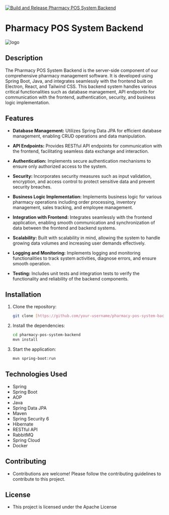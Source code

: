 [![Build and Release Pharmacy POS System Backend](https://github.com/Life-Pill/pharmacy-pos-frontend/actions/workflows/build.yml/badge.svg)](https://github.com/Life-Pill/pharmacy-pos-frontend/actions/workflows/build.yml)

# Pharmacy POS System Backend

![logo](https://avatars.githubusercontent.com/u/149755096?s=200&v=4)

## Description

The Pharmacy POS System Backend is the server-side component of our comprehensive pharmacy management software. It is developed using Spring Boot, Java, and integrates seamlessly with the frontend built on Electron, React, and Tailwind CSS. This backend system handles various critical functionalities such as database management, API endpoints for communication with the frontend, authentication, security, and business logic implementation.

## Features

- **Database Management:** Utilizes Spring Data JPA for efficient database management, enabling CRUD operations and data manipulation.
  
- **API Endpoints:** Provides RESTful API endpoints for communication with the frontend, facilitating seamless data exchange and interaction.
  
- **Authentication:** Implements secure authentication mechanisms to ensure only authorized access to the system.
  
- **Security:** Incorporates security measures such as input validation, encryption, and access control to protect sensitive data and prevent security breaches.
  
- **Business Logic Implementation:** Implements business logic for various pharmacy operations including order processing, inventory management, sales tracking, and employee management.
  
- **Integration with Frontend:** Integrates seamlessly with the frontend application, enabling smooth communication and synchronization of data between the frontend and backend systems.
  
- **Scalability:** Built with scalability in mind, allowing the system to handle growing data volumes and increasing user demands effectively.
  
- **Logging and Monitoring:** Implements logging and monitoring functionalities to track system activities, diagnose errors, and ensure smooth operation.
  
- **Testing:** Includes unit tests and integration tests to verify the functionality and reliability of the backend components.

## Installation

1. Clone the repository:
   ```bash
   git clone [https://github.com/your-username/pharmacy-pos-system-backend.git](https://github.com/Life-Pill/pharmacy-pos-backend.git)

2. Install the dependencies:
   ```bash
   cd pharmacy-pos-system-backend
   mvn install

3. Start the application:
   ```bash
   mvn spring-boot:run

## Technologies Used
- Spring
- Spring Boot
- AOP
- Java
- Spring Data JPA
- Maven
- Spring Security 6
- Hibernate
- RESTful API
- RabbitMQ
- Spring Cloud
- Docker

## Contributing
- Contributions are welcome! Please follow the contributing guidelines to contribute to this project.

## License
- This project is licensed under the Apache License
